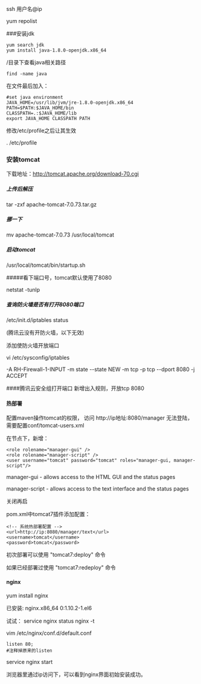 ssh 用户名@ip

yum repolist

###安装jdk
```
yum search jdk
yum install java-1.8.0-openjdk.x86_64
```
/目录下查看java相关路径

`find -name java`

在文件最后加入：
```
#set java environment
JAVA_HOME=/usr/lib/jvm/jre-1.8.0-openjdk.x86_64
PATH=$PATH:$JAVA_HOME/bin
CLASSPATH=.:$JAVA_HOME/lib
export JAVA_HOME CLASSPATH PATH
```
修改/etc/profile之后让其生效

. /etc/profile

### 安装tomcat
下载地址：http://tomcat.apache.org/download-70.cgi

##### 上传后解压

tar -zxf apache-tomcat-7.0.73.tar.gz

##### 挪一下

mv apache-tomcat-7.0.73 /usr/local/tomcat

##### 启动tomcat

/usr/local/tomcat/bin/startup.sh 

#####看下端口号，tomcat默认使用了8080 

netstat -tunlp

##### 查询防火墙是否有打开8080端口

/etc/init.d/iptables status

(腾讯云没有开防火墙，以下无效)

添加使防火墙开放端口

vi /etc/sysconfig/iptables

-A RH-Firewall-1-INPUT -m state --state NEW -m tcp -p tcp --dport 8080 -j ACCEPT

####腾讯云安全组打开端口
新增出入规则，开放tcp 8080

#### 热部署

配置maven操作tomcat的权限，
访问 http://ip地址:8080/manager 无法登陆，
需要配置conf/tomcat-users.xml 

在<tomcat-users>节点下，新增：
```
<role rolename="manager-gui" />
<role rolename="manager-script" />
<user username="tomcat" password="tomcat" roles="manager-gui, manager-script"/>
```
manager-gui - allows access to the HTML GUI and the status pages

manager-script - allows access to the text interface and the status pages

关闭再启

pom.xml中tomcat7插件添加配置：
```
<!-- 系统热部署配置 -->
<url>http://ip:8080/manager/text</url>
<username>tomcat</username>
<password>tomcat</password>
```

初次部署可以使用 "tomcat7:deploy" 命令

如果已经部署过使用 "tomcat7:redeploy" 命令


#### nginx

yum install nginx

已安装:
 nginx.x86_64 0:1.10.2-1.el6

试试：
service nginx status
nginx -t

vim /etc/nginx/conf.d/default.conf
```
listen 80;
#注释掉原来的listen
```
service nginx start

浏览器里通过ip访问下，可以看到nginx界面初始安装成功。







